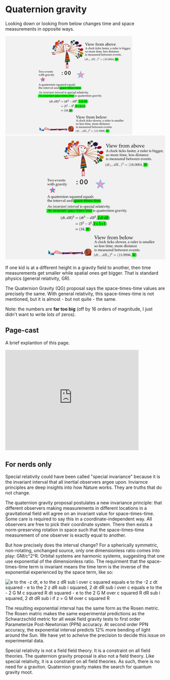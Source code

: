 # Quaternion gravity

Looking down or looking from below changes time and space measurements in opposite ways.

<a id="single_1" href="../../images/QG_900.gif"
title="Four ways to see two events">
    <img class='visible-xs' src="../../images/QG_400.gif" alt="" />
    <img class='hidden-xs' src="../../images/QG_600.gif" alt="" /></a>  

If one kid is at a different height in a gravity field to another, then
time measurements get smaller while spatial ones get bigger.  That is standard 
physics (general relativity, GR).

The Quaternion Gravity (QG) proposal says the space-times-time values are 
precisely the same.  With general relativity, this space-times-time is not 
mentioned, but it is almost - but not quite - the same.

Note: the numbers are **far too big** (off by 16 orders of magnitude, I just
didn't want to write _lots_ of zeros).

## Page-cast

A brief explantion of this page.


<iframe width="420" height="315" src="https://www.youtube.com/embed/9Z13zO-IsQ8" frameborder="0" allowfullscreen></iframe>



## For nerds only

Special relativity could have been called "special invariance" because it is
the invariant interval that all inertial observers argee upon.  Inviarnce
principles are deep insights into how Nature works.  They are truths that do
not change.

The quaternion gravity proposal postulates a new invariance principle: that
different observers making measurements in different locations in a
gravitational field will agree on an invariant value for space-times-time.
Some care is required to say this in a coordinate-independent way.  All
observers are free to pick their coordinate system.  There then exists a
norm-preserving rotation in space such that the space-times-time measurement of
one observer is exactly equal to another.

But how precisely does the interval change?  For a spherically symmetric,
non-rotating, unchanged source, only one dimensionless ratio comes into play:
GM/c^2^R.  Orbital systems are harmonic systems, suggesting that one use
exponential of the dimensionless ratio.  The requirment that the
space-times-time term is invariant means the time term is the inverse of the
exponential experienced by the space term, like so:

![e to the -z dt, e to the z dR sub i over c squared equals e to the -2 z dt
squared - e to the 2 z dR sub i squared, 2 dt dR sub i over c equals e to the -
2 G M c squared R dt squared - e to the 2 G M over c squared R dR sub i
squared, 2 dt dR sub i if z = G M over c squared R](../Images/exp_GMc2R.png)

The resulting exponential interval has the same form as the Rosen metric.  The Rosen
matric makes the same experimental predictions as the Schwarzschild metric for
all weak field gravity tests to first order Parameterize Post-Newtonian (PPN)
accuracy.  At second order PPN accuracy, the exponential interval predicts 12%
more bending of light around the Sun.  We have yet to acheive the precision to 
decide this issue on experimental data.

Special relativity is not a field field theory.  It is a constraint on all
field theories.  The quaternion gravity proposal is also not a field theory.
Like special relativity, it is a constraint on all field theories.  As such,
there is no need for a graviton.  Quaternion gravity makes the search for
quantum gravity moot.
